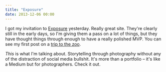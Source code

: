 ```yaml
---
title: "Exposure"
date: 2013-12-06 00:00
---
```


<import><p>I got my invitation to <a href="https://exposure.so">Exposure</a> yesterday. Really great site. They're clearly still in the early days, so I'm giving them a pass on a lot of things, but they have thought things through enough to have a really polished MVP. You can see my first post on a <a href="https://ashfurrow.exposure.so/zoo-trip">trip to the zoo</a>. </p>

<p><em>This</em> is what I'm talking about. Storytelling through photography without any of the distraction of social media bullshit. It's more than a portfolio – it's like a Medium but for photographers. Check it out. </p></import>

<!-- more -->

